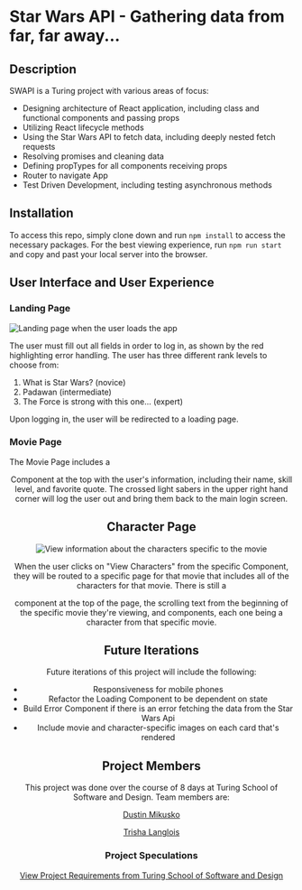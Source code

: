 # Star Wars API - Gathering data from far, far away...

## Description

SWAPI is a Turing project with various areas of focus: 
* Designing architecture of React application, including class and functional components and passing props
* Utilizing React lifecycle methods
* Using the Star Wars API to fetch data, including deeply nested fetch requests
* Resolving promises and cleaning data
* Defining propTypes for all components receiving props
* Router to navigate App
* Test Driven Development, including testing asynchronous methods

## Installation

To access this repo, simply clone down and run `npm install` to access the necessary packages.  For the best viewing experience, run `npm run start` and copy and past your local server into the browser.

## User Interface and User Experience
### Landing Page
![Landing page when the user loads the app](https://imgur.com/3mgTDsM.gif)

The user must fill out all fields in order to log in, as shown by the red highlighting error handling.  The user has three different rank levels to choose from:
1. What is Star Wars? (novice)
2. Padawan (intermediate)
3. The Force is strong with this one... (expert)

Upon logging in, the user will be redirected to a loading page.

### Movie Page


The Movie Page includes a <Header /> Component at the top with the user's information, including their name, skill level, and favorite quote.  The crossed light sabers in the upper right hand corner will log the user out and bring them back to the main login screen.

## Character Page
![View information about the characters specific to the movie](https://imgur.com/FShHrgt.gif)

When the user clicks on "View Characters" from the specific <Movie /> Component, they will be routed to a specific page for that movie that includes all of the characters for that movie.  There is still a <Header /> component at the top of the page, the scrolling text from the beginning of the specific movie they're viewing, and <Character /> components, each one being a character from that specific movie.

## Future Iterations 
Future iterations of this project will include the following:
* Responsiveness for mobile phones
* Refactor the Loading Component to be dependent on state
* Build Error Component if there is an error fetching the data from the Star Wars Api
* Include movie and character-specific images on each card that's rendered

## Project Members
This project was done over the course of 8 days at Turing School of Software and Design.  Team members are:

[Dustin Mikusko](https://github.com/Dustin-Mikusko)

[Trisha Langlois](https://github.com/trishalanglois)

### Project Speculations
[View Project Requirements from Turing School of Software and Design](https://frontend.turing.io/projects/module-3/swapi-trivia.html)


